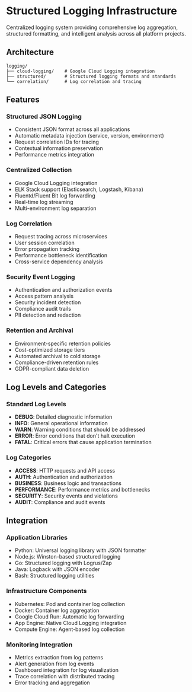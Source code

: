 # Structured Logging Infrastructure

Centralized logging system providing comprehensive log aggregation, structured formatting, and intelligent analysis across all platform projects.

## Architecture

```
logging/
├── cloud-logging/    # Google Cloud Logging integration
├── structured/       # Structured logging formats and standards
└── correlation/      # Log correlation and tracing
```

## Features

### Structured JSON Logging
- Consistent JSON format across all applications
- Automatic metadata injection (service, version, environment)
- Request correlation IDs for tracing
- Contextual information preservation
- Performance metrics integration

### Centralized Collection
- Google Cloud Logging integration
- ELK Stack support (Elasticsearch, Logstash, Kibana)
- Fluentd/Fluent Bit log forwarding
- Real-time log streaming
- Multi-environment log separation

### Log Correlation
- Request tracing across microservices
- User session correlation
- Error propagation tracking
- Performance bottleneck identification
- Cross-service dependency analysis

### Security Event Logging
- Authentication and authorization events
- Access pattern analysis
- Security incident detection
- Compliance audit trails
- PII detection and redaction

### Retention and Archival
- Environment-specific retention policies
- Cost-optimized storage tiers
- Automated archival to cold storage
- Compliance-driven retention rules
- GDPR-compliant data deletion

## Log Levels and Categories

### Standard Log Levels
- **DEBUG**: Detailed diagnostic information
- **INFO**: General operational information
- **WARN**: Warning conditions that should be addressed
- **ERROR**: Error conditions that don't halt execution
- **FATAL**: Critical errors that cause application termination

### Log Categories
- **ACCESS**: HTTP requests and API access
- **AUTH**: Authentication and authorization
- **BUSINESS**: Business logic and transactions
- **PERFORMANCE**: Performance metrics and bottlenecks
- **SECURITY**: Security events and violations
- **AUDIT**: Compliance and audit events

## Integration

### Application Libraries
- Python: Universal logging library with JSON formatter
- Node.js: Winston-based structured logging
- Go: Structured logging with Logrus/Zap
- Java: Logback with JSON encoder
- Bash: Structured logging utilities

### Infrastructure Components
- Kubernetes: Pod and container log collection
- Docker: Container log aggregation
- Google Cloud Run: Automatic log forwarding
- App Engine: Native Cloud Logging integration
- Compute Engine: Agent-based log collection

### Monitoring Integration
- Metrics extraction from log patterns
- Alert generation from log events
- Dashboard integration for log visualization
- Trace correlation with distributed tracing
- Error tracking and aggregation